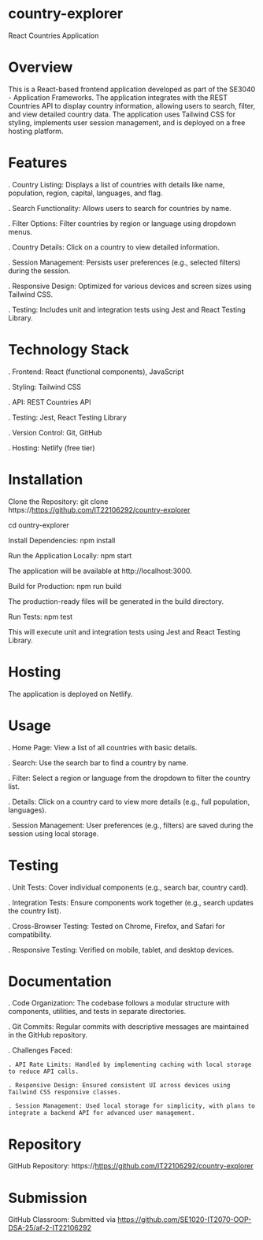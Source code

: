 # country-explorer
React Countries Application

# Overview
This is a React-based frontend application developed as part of the SE3040 - Application Frameworks. The application integrates with the REST Countries API to display country information, allowing users to search, filter, and view detailed country data. The application uses Tailwind CSS for styling, implements user session management, and is deployed on a free hosting platform.

# Features
. Country Listing: Displays a list of countries with details like name, population, region, capital, languages, and flag.

. Search Functionality: Allows users to search for countries by name.

. Filter Options: Filter countries by region or language using dropdown menus.

. Country Details: Click on a country to view detailed information.

. Session Management: Persists user preferences (e.g., selected filters) during the session.

. Responsive Design: Optimized for various devices and screen sizes using Tailwind CSS.

. Testing: Includes unit and integration tests using Jest and React Testing Library.


# Technology Stack
. Frontend: React (functional components), JavaScript

. Styling: Tailwind CSS

. API: REST Countries API

. Testing: Jest, React Testing Library

. Version Control: Git, GitHub

. Hosting: Netlify (free tier)


# Installation
Clone the Repository:
git clone https://https://github.com/IT22106292/country-explorer

cd ountry-explorer


Install Dependencies:
npm install


Run the Application Locally:
npm start

The application will be available at http://localhost:3000.

Build for Production:
npm run build

The production-ready files will be generated in the build directory.

Run Tests:
npm test

This will execute unit and integration tests using Jest and React Testing Library.

# Hosting
The application is deployed on Netlify.

# Usage
. Home Page: View a list of all countries with basic details.

. Search: Use the search bar to find a country by name.

. Filter: Select a region or language from the dropdown to filter the country list.

. Details: Click on a country card to view more details (e.g., full population, languages).

. Session Management: User preferences (e.g., filters) are saved during the session using local storage.

# Testing
. Unit Tests: Cover individual components (e.g., search bar, country card).

. Integration Tests: Ensure components work together (e.g., search updates the country list).

. Cross-Browser Testing: Tested on Chrome, Firefox, and Safari for compatibility.

. Responsive Testing: Verified on mobile, tablet, and desktop devices.

# Documentation
. Code Organization: The codebase follows a modular structure with components, utilities, and tests in separate directories.

. Git Commits: Regular commits with descriptive messages are maintained in the GitHub repository.

. Challenges Faced:
    
    . API Rate Limits: Handled by implementing caching with local storage to reduce API calls.
    
    . Responsive Design: Ensured consistent UI across devices using Tailwind CSS responsive classes.
    
    . Session Management: Used local storage for simplicity, with plans to integrate a backend API for advanced user management.



# Repository
GitHub Repository: https://https://github.com/IT22106292/country-explorer


# Submission
GitHub Classroom: Submitted via https://github.com/SE1020-IT2070-OOP-DSA-25/af-2-IT22106292

